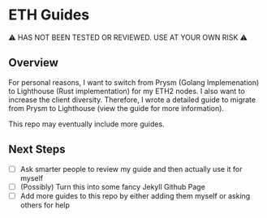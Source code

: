 # ETH Guides

:warning: HAS NOT BEEN TESTED OR REVIEWED. USE AT YOUR OWN RISK :warning:

## Overview

For personal reasons, I want to switch from Prysm (Golang Implemenation) to Lighthouse (Rust implementation) for my ETH2 nodes. I also want to increase the client diversity. Therefore, I wrote a detailed guide to migrate from Prysm to Lighthouse (view the guide for more information).

This repo may eventually include more guides.

## Next Steps

- [ ] Ask smarter people to review my guide and then actually use it for myself
- [ ] (Possibly) Turn this into some fancy Jekyll Github Page
- [ ] Add more guides to this repo by either adding them myself or asking others for help